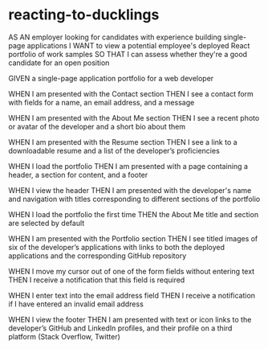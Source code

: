 ﻿# reacting-to-ducklings
 
AS AN employer looking for candidates with experience building single-page applications
I WANT to view a potential employee's deployed React portfolio of work samples
SO THAT I can assess whether they're a good candidate for an open position

GIVEN a single-page application portfolio for a web developer


<!-- EASY TO DO -->
WHEN I am presented with the Contact section
THEN I see a contact form with fields for a name, an email address, and a message

WHEN I am presented with the About Me section
THEN I see a recent photo or avatar of the developer and a short bio about them


WHEN I am presented with the Resume section
THEN I see a link to a downloadable resume and a list of the developer’s proficiencies




WHEN I load the portfolio
THEN I am presented with a page containing a header, a section for content, and a footer


WHEN I view the header
THEN I am presented with the developer's name and navigation with titles corresponding to different sections of the portfolio


<!-- WHEN I view the navigation titles
THEN I am presented with the titles About Me, Portfolio, Contact, and Resume, and the title corresponding to the current section is highlighted -->


<!-- WHEN I click on a navigation title
THEN I am presented with the corresponding section below the navigation without the page reloading and that title is highlighted -->


WHEN I load the portfolio the first time
THEN the About Me title and section are selected by default


WHEN I am presented with the Portfolio section
THEN I see titled images of six of the developer’s applications with links to both the deployed applications and the corresponding GitHub repository


WHEN I move my cursor out of one of the form fields without entering text
THEN I receive a notification that this field is required


WHEN I enter text into the email address field
THEN I receive a notification if I have entered an invalid email address


WHEN I view the footer
THEN I am presented with text or icon links to the developer’s GitHub and LinkedIn profiles, and their profile on a third platform (Stack Overflow, Twitter) 
